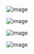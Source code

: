 ![image](https://github.com/user-attachments/assets/1d08bebc-4e35-48e4-9115-66a826608c4f)

![image](https://github.com/user-attachments/assets/8f6594a8-48a3-48f5-8178-dd2cff9c90ed)


![image](https://github.com/user-attachments/assets/0bf28f64-9b8d-4dee-b13d-35d5ea399f77) 


![image](https://github.com/user-attachments/assets/7dbf1974-c4aa-4bb9-b294-9f5fef457759)


